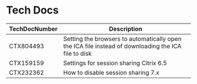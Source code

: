 # Tech Docs 

TechDocNumber | Description
---|---
CTX804493 | Setting the browsers to automatically open the ICA file instead of downloading the ICA file to disk
CTX159159 | Settings for session sharing Citrix 6.5
CTX232362 | How to disable session sharing 7.x
